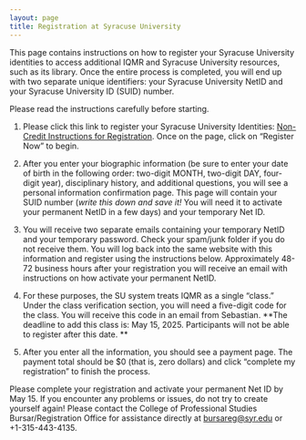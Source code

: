 ```yaml
---
layout: page
title: Registration at Syracuse University
---
```


This page contains instructions on how to register your Syracuse University identities to access additional IQMR and Syracuse University resources, such as its library. Once the entire process is completed, you will end up with two separate unique identifiers: your Syracuse University NetID and your Syracuse University ID (SUID) number.
 
Please read the instructions carefully before starting.
 
1. Please click this link to register your Syracuse University Identities: [Non-Credit Instructions for Registration](https://professionalstudies.syracuse.edu/academics/non-credit-class-instructions-for-registration/). Once on the page, click on “Register Now” to begin. 
 
2. After you enter your biographic information (be sure to enter your date of birth in the following order: two-digit MONTH, two-digit DAY, four-digit year), disciplinary history, and additional questions, you will see a personal information confirmation page. This page will contain your SUID number (_write this down and save it!_ You will need it to activate your permanent NetID in a few days) and your temporary Net ID. 

3. You will receive two separate emails containing your temporary NetID and your temporary password. Check your spam/junk folder if you do not receive them. You will log back into the same website with this information and register using the instructions below. Approximately 48-72 business hours after your registration you will receive an email with instructions on how activate your permanent NetID. 
 
4. For these purposes, the SU system treats IQMR as a single “class.” Under the class verification section, you will need a five-digit code for the class. You will receive this code in an email from Sebastian. **The deadline to add this class is: May 15, 2025. Participants will not be able to register after this date. **
 
5. After you enter all the information, you should see a payment page. The payment total should be $0 (that is, zero dollars) and click “complete my registration” to finish the process.
 
Please complete your registration and activate your permanent Net ID by May 15. If you encounter any problems or issues, do not try to create yourself again! Please contact the College of Professional Studies Bursar/Registration Office for assistance directly at bursareg@syr.edu or +1-315-443-4135.
